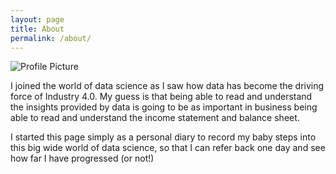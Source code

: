 ```yaml
---
layout: page
title: About
permalink: /about/
---
```


<img src="{{ site.baseurl }}/assets/GA_100518_profile.jpg" title="Profile Picture" class="profile">

I joined the world of data science as I saw how data has become the driving force of Industry 4.0.  My guess is that being able to read and understand the insights provided by data is going to be as important in business being able to read and understand the income statement and balance sheet.

I started this page simply as a personal diary to record my baby steps into this big wide world of data science, so that I can refer back one day and see how far I have progressed (or not!) 
